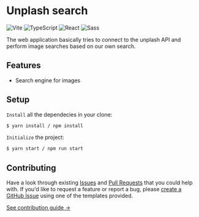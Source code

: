 # Unplash search


![Vite](https://img.shields.io/static/v1?style=for-the-badge&message=Vite&color=646CFF&logo=Vite&logoColor=FFFFFF&label=)
![TypeScript](https://img.shields.io/static/v1?style=for-the-badge&message=TypeScript&color=3178C6&logo=TypeScript&logoColor=FFFFFF&label=)
![React](https://img.shields.io/static/v1?style=for-the-badge&message=React&color=222222&logo=React&logoColor=61DAFB&label=)
![Sass](https://img.shields.io/static/v1?style=for-the-badge&message=Sass&color=CC6699&logo=Sass&logoColor=FFFFFF&label=)

The web application basically tries to connect to the unplash API and perform image searches based on our own search.

## Features

- Search engine for images

## Setup

`Install` all the dependecies in your clone:

```bash
$ yarn install / npm install
```

`Initialize` the project:

```bash
$ yarn start / npm run start
```

## Contributing

Have a look through existing [Issues](https://github.com/Rub4l1to/unplash-search/issues) and [Pull Requests](https://github.com/Rub4l1to/unplash-search/pulls) that you could help with. If you'd like to request a feature or report a bug, please [create a GitHub Issue](https://github.com/Rub4l1to/unplash-search/issues) using one of the templates provided.

[See contribution guide →](https://github.com/Rub4l1to/unplash-search/blob/main/CONTRIBUTING.md)
